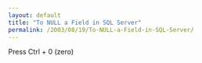 ```yaml
---
layout: default
title: "To NULL a Field in SQL Server"
permalink: /2003/08/19/To-NULL-a-Field-in-SQL-Server/
---
```


<p>Press Ctrl + 0 (zero)</p>